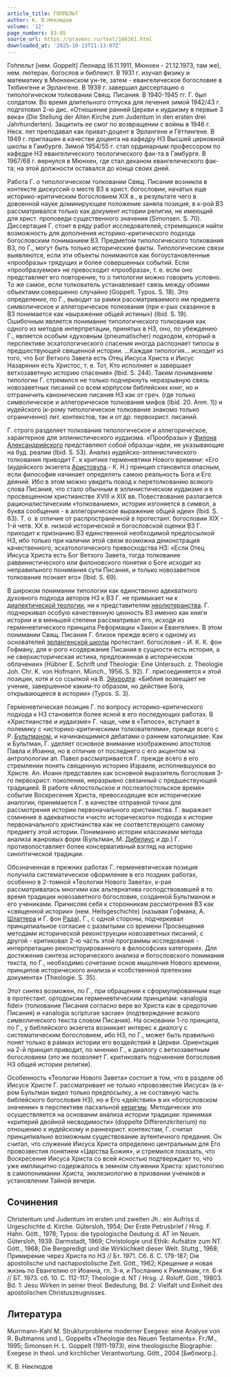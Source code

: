 ```yaml
---
article_title: ГОППЕЛЬТ
author: К. В.Неклюдов
volume: '12'
page_numbers: 83-85
source_url: https://pravenc.ru/text/166161.html
downloaded_at: '2025-10-13T11:13:07Z'
---
```


Го́ппельт [нем. Goppelt] Леонард (6.11.1911, Мюнхен - 21.12.1973, там же), нем. лютеран. богослов и библеист. В 1931 г. изучал физику и математику в Мюнхенском ун-те, затем - евангелическое богословие в Тюбингене и Эрлангене. В 1939 г. завершил диссертацию о типологическом толковании Свящ. Писания. В 1940-1945 гг. Г. был солдатом. Во время длительного отпуска для лечения зимой 1942/43 г. подготовил 2-ю дис. «Отношение ранней Церкви к иудаизму в первые 3 века» (Die Stellung der Alten Kirche zum Judentum in den ersten drei Jahrhunderten). Защитить ее смог по возвращении с войны в 1946 г. Неск. лет преподавал как приват-доцент в Эрлангене и Гёттингене. В 1949 г. приглашен в качестве доцента на кафедру НЗ Высшей церковной школы в Гамбурге. Зимой 1954/55 г. стал ординарным профессором по кафедре НЗ евангелического теологического фак-та в Гамбурге. В 1967/68 г. вернулся в Мюнхен, где стал деканом евангелического фак-та; на этой должности оставался до конца своих дней.

Работа Г. о типологическом толковании Свящ. Писания возникла в контексте дискуссий о месте ВЗ в христ. богословии, начатых еще историко-критическим богословием XIX в., в результате чего в довоенной науке доминирующее положение заняла позиция, в к-рой ВЗ рассматривался только как документ истории религии, не имеющий для христ. проповеди существенного значения (Simonsen. S. 70). Диссертация Г. стоит в ряду работ исследователей, стремящихся найти возможность для дополнения историко-критического подхода богословским пониманием ВЗ. Предметом типологического толкования ВЗ, по Г., могут быть только исторические факты. Типологические связи выявляются, если эти объекты понимаются как богоустановленные «прообразы» грядущих и более совершенных событий. Если «прообразуемое» не превосходит «прообраза», т. е. если оно представляет его повторение, то о типологии можно говорить условно. То же самое, если толкователь устанавливает связь между обоими объектами совершенно случайно (Goppelt. Typos. S. 18). Это определение, по Г., выводит за рамки рассматриваемого им предмета символическое и аллегорическое толкования (при к-рых сказанное в ВЗ понимается как «выражение общей истины») (Ibid. S. 19). Ошибочным является понимание типологического толкования как одного из методов интерпретации, принятых в НЗ, оно, по убеждению Г., является особым «духовным (pneumatischer) подходом, который в перспективе эсхатологического спасения иногда распознает типосы в предшествующей священной истории. ...Каждая типология... исходит из того, что Бог Ветхого Завета есть Отец Иисуса Христа и Иисус Назарянин есть Христос, т. е. Тот, Кто исполняет и завершает ветхозаветную историю спасения» (Ibid. S. 244). Таким пониманием типологии Г. стремился не только подчеркнуть неразрывную связь новозаветных писаний со всем корпусом библейских книг, но и отграничить канонические писания НЗ как от греч. (где только символическое и аллегорическое толкования мифов (Ibid. 20. Anm. 1)) и иудейского (к-рому типологическое толкование знакомо только ограниченно) лит. контекстов, так и от др. первохрист. писаний.

Г. строго разделяет толкования типологическое и аллегорическое, характерное для эллинистического иудаизма. «Прообразы» у [Филона Александрийского](<https://pravenc.ru/text/Филона Александрийского.html>) представляют собой образцы-идеи, не указывающие на буд. реалии (Ibid. S. 53). Анализ иудейско-эллинистического толкования приводит Г. к критике герменевтики Нового времени: «Его (иудейского экзегета [Аристовула](https://pravenc.ru/text/Аристовула.html).- К. Н.) принцип становится опасным, если философия начинает определять самою реальность Бога и Его деяний. Ибо в этом можно увидеть повод к перетолкованию всякого слова Писания, что стало обычным в эллинистическом иудаизме и в просвещенном христианстве XVIII и XIX вв. Повествование разлагается рационалистическим «толкованием», история изгоняется в символ, а буква сообщения - в аллегорическое выражение общей идеи» (Ibid. S. 63). Т. о. в отличие от распространенной в протестант. богословии XIX - 1-й четв. XX в. низкой исторической и богословской оценки ВЗ Г. приходит к признанию ВЗ единственной необходимой предпосылкой НЗ, ибо только при наличии этой связи возможна демонстрация качественного, эсхатологического превосходства НЗ: «Если Отец Иисуса Христа есть Бог Ветхого Завета, тогда толкование раввинистического или филоновского понятия о Боге исходит из неправильного понимания сути Писания, и только новозаветное толкование познает его» (Ibid. S. 69).

В широком понимании типологии как единственно адекватного духовного подхода авторов НЗ к ВЗ Г. не примыкает ни к [диалектической теологии](<https://pravenc.ru/text/диалектической теологии.html>), ни к представителям [неолютеранства](https://pravenc.ru/text/неолютеранства.html). Г. подчеркивал особую качественную ценность ВЗ именно как книги истории и в меньшей степени рассматривал его, исходя из герменевтического принципа Реформации «Закон и Евангелие». В этом понимании Свящ. Писания Г. близок прежде всего к одному из основателей [эрлангенской школы](<https://pravenc.ru/text/эрлангенской школы.html>) протестант. богословия - И. К. К. фон Гофману, для к-рого «содержание Писания в сущности есть история, а не сверхисторическая истина, предложенная в историческом облачении» (Hübner E. Schrift und Theologie: Eine Untersuch. z. Theologie Joh. Chr. K. von Hofmann. Münch., 1956. S. 92). Г. присоединяется к этой позиции, хотя и со ссылкой на В. [Эйхродта](https://pravenc.ru/text/Эйхродта.html): «Библия возвещает не учение, завершенное каким-то образом, но действие Бога, открывающееся в истории» (Typos. S. 3).

Герменевтическая позиция Г. по вопросу историко-критического подхода к НЗ становится более ясной в его последующих работах. В «Христианстве и иудаизме» Г. чаще, чем в «Типосе», вступает в полемику с «историко-критическими толкователями», прежде всего с Р. [Бультманом](https://pravenc.ru/text/Бультманом.html), и начинающимися дебатами о раннем католицизме. Как и Бультман, Г. уделяет основное внимание изображению апостолов Павла и Иоанна, но в отличие от последнего с его акцентом на антропологии ап. Павел рассматривается Г. прежде всего в его стремлении понять священную историю Израиля, исполнившуюся во Христе. Ап. Иоанн представлен как основной выразитель богословия 3-го первохрист. поколения, неразрывно связанный с предшествующей традицией. В работе «Апостольское и послеапостольское время» событие Воскресения Христа, превосходящее все исторические аналогии, принимается Г. в качестве отправной точки для рассмотрения истории первоначального христианства. Г. выражает сомнение в адекватности «чисто исторического» подхода к истории первоначального христианства как не соответствующего самому предмету этой истории. Пониманию истории классиками метода анализа жанровых форм (Бультман, М. [Дибелиус](https://pravenc.ru/text/Дибелиус.html) и др.) Г. противопоставляет более консервативный взгляд на историю синоптической традиции.

Обозначенная в прежних работах Г. герменевтическая позиция получила систематическое оформление в его поздних работах, особенно в 2-томной «Теологии Нового Завета», к-рая рассматривалась многими как альтернатива господствовавшей в то время традиции новозаветного богословия, созданной Бультманом и его учениками. Причисляя себя к сторонникам рассмотрения ВЗ как «священной истории» (нем. Heilsgeschichte) (называя Гофмана, А. [Шлаттера](https://pravenc.ru/text/Шлаттера.html) и Г. фон [Рада](https://pravenc.ru/text/Рада.html)), Г., с одной стороны, подчеркивал принципиальное согласие с развитыми со времени Просвещения методами исторической реконструкции новозаветных писаний, с другой - критиковал 2-ю часть этой программы исследования - интерпретацию реконструированного в философских категориях. Для достижения синтеза исторического анализа и богословского понимания текста, по Г., необходимо сочетание основ мышления Нового времени, принципов исторического анализа и «собственной претензии документа» (Theologie. S. 35).

Этот синтез возможен, по Г., при обращении к сформулированным еще в протестант. ортодоксии герменевтическим принципам: «analogia fidei» (толкование Писания согласно вере во Христа как в средоточие Писания) и «analogia scripturae sacrae» (подтверждение всякого символического текста словом Писания). На основании 1-го принципа, по Г., у библейского экзегета возникает интерес к диалогу с систематическим богословием, ибо НЗ, по Г., может быть правильно понят только в рамках истории его воздействий в Церкви. Ориентация на 2-й принцип приводит, по мнению Г., к диалогу с ветхозаветным богословием (это же позволяет Г. критиковать подчинение богословия НЗ общей истории религии).

Особенность «Теологии Нового Завета» состоит в том, что в разделе об Иисусе Христе Г. рассматривает не только «провозвестие Иисуса» (в к-ром Бультман видел только предпосылку, а не составную часть библейского богословия НЗ), но и Его «действия» в их «богословском значении» в перспективе пасхальной [керигмы](https://pravenc.ru/text/керигмы.html). Методически это осуществляется на основании анализа истории традиции: принимая «критерий двойной несводимости» (doppelte Differenzkriterium) по отношению к иудейскому и раннехрист. контекстам, Г. считал принципиально возможным существование аутентичного предания. Он считал, что служение Иисуса Христа определено центральным для Его провозвестия понятием «Царства Божия», и стремился показать, что Воскресение Иисуса Христа со всей ясностью подтверждает то, что уже имплицитно содержалось в земном служении Христа: христологию в самопонимании Христа, экклезиологию в призвании учеников и установлении Тайной вечери.

## Сочинения

Christentum und Judentum im ersten und zweiten Jh.: ein Aufriss d. Urgeschichte d. Kirche. Gütersloh, 1954; Der Erste Petrusbrief / Hrsg. F. Hahn. Gött., 1978; Typos: die typologische Deutung d. AT im Neuen. Gütersloh, 1939. Darmstadt, 1969; Christologie und Ethik: Aufsätze zum NT. Gött., 1968; Die Bergpredigt und die Wirklichkeit dieser Welt. Stuttg., 1968; Примирение через Христа по НЗ // Бт. 1971. Сб. 6. С. 179-187; Die apostolische und nachapostolische Zeit. Gött., 1962; Крещение и новая жизнь по Евангелию от Иоанна, гл. 3-я, и Посланию к Римлянам, гл. 6-я // БТ. 1973. сб. 10. С. 112-117; Theologie d. NT / Hrsg. J. Roloff. Gött., 19803. Bd. 1: Jesu Wirken in seiner theol. Bedeutung; Bd. 2: Vielfalt und Einheit des apostolischen Christuszeugnisses.

## Литература

Murrmann-Kahl M. Strukturprobleme moderner Exegese: eine Analyse von R. Bultmanns und L. Goppelts «Theologie des Neuen Testaments». Fr./M., 1995; Simonsen H. L. Goppelt (1911-1973), eine theologische Biographie: Exegese in theol. und kirchlicher Verantwortung. Gött., 2004 [Библиогр.].

К. В.  Неклюдов
